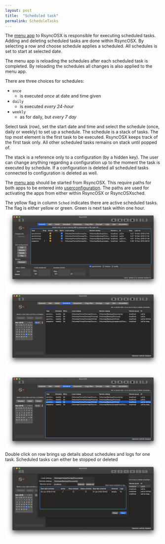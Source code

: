 ```yaml
---
layout: post
title:  "Scheduled task"
permalink: ScheduleTasks
---
```

The [menu app](/Menuapp) to RsyncOSX is responsible for executing scheduled tasks. Adding and deleting scheduled tasks are done within RsyncOSX. By selecting a row and choose schedule applies a scheduled. All schedules is set to start at selected date.

The menu app is reloading the schedules after each scheduled task is completed. By reloading the schedules all changes is also applied to the menu app.

There are three choices for schedules:

- `once`
	- is executed _once_ at date and time given
- `daily`
	- is executed _every 24-hour_
- `weekly`
	- as for daily, but _every 7 day_

Select task (row), set the start date and time and select the schedule (once, daily or weekly) to set up a schedule. The schedule is a stack of tasks. The top most element is the first task to be executed. RsyncOSX keeps track of the first task only. All other scheduled tasks remains on stack until popped of.

The stack is a reference only to a configuration (by a hidden key). The user can change anything regarding a configuration up to the moment the task is executed by schedule. If a configuration is deleted all scheduled tasks connected to configuration is deleted as well.

The [menu app](/Menuapp) should be started from RsyncOSX. This require paths for both apps to be entered into [userconfiguration](/UserConfiguration).  The paths are used for activating the apps from either within RsyncOSX or RsyncOSXsched.

The yellow flag in column `Sched` indicates there are active scheduled tasks. The flag is either yellow or green. Green is next task within one hour.
![](/images/RsyncOSX/master/schedule/schedule1.png)
![](/images/RsyncOSX/master/schedule/schedule2.png)

![](/images/RsyncOSX/master/schedule/schedule3.png)
Double click on row brings up details about schedules and logs for one task. Scheduled tasks can either be stopped or deleted
![](/images/RsyncOSX/master/schedule/schedule4.png)
